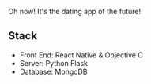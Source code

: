 Oh now! It's the dating app of the future!

## Stack
- Front End: React Native & Objective C
- Server: Python Flask
- Database: MongoDB
